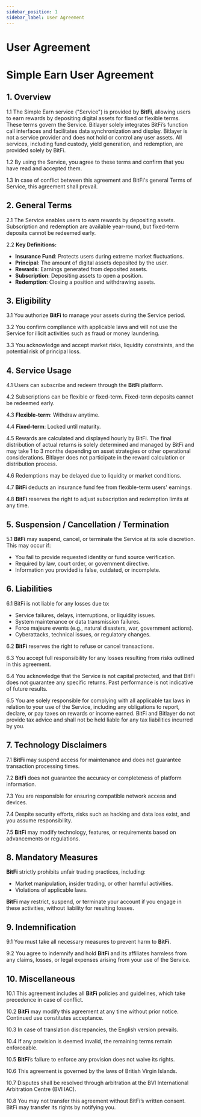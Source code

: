 ```yaml
---
sidebar_position: 1
sidebar_label: User Agreement
---
```



# User Agreement

# Simple Earn User Agreement

## 1. Overview

1.1 The Simple Earn service ("Service") is provided by **BitFi**, allowing users to earn rewards by depositing digital assets for fixed or flexible terms. These terms govern the Service. Bitlayer solely integrates BitFi’s function call interfaces and facilitates data synchronization and display. Bitlayer is not a service provider and does not hold or control any user assets. All services, including fund custody, yield generation, and redemption, are provided solely by BitFi.

1.2 By using the Service, you agree to these terms and confirm that you have read and accepted them.

1.3 In case of conflict between this agreement and BitFi's general Terms of Service, this agreement shall prevail.

## 2. General Terms

2.1 The Service enables users to earn rewards by depositing assets. Subscription and redemption are available year-round, but fixed-term deposits cannot be redeemed early.

2.2 **Key Definitions:**
- **Insurance Fund**: Protects users during extreme market fluctuations.  
- **Principal**: The amount of digital assets deposited by the user.  
- **Rewards**: Earnings generated from deposited assets.  
- **Subscription**: Depositing assets to open a position.  
- **Redemption**: Closing a position and withdrawing assets.

## 3. Eligibility

3.1 You authorize **BitFi** to manage your assets during the Service period.

3.2 You confirm compliance with applicable laws and will not use the Service for illicit activities such as fraud or money laundering.  

3.3 You acknowledge and accept market risks, liquidity constraints, and the potential risk of principal loss.

## 4. Service Usage

4.1 Users can subscribe and redeem through the **BitFi** platform.

4.2 Subscriptions can be flexible or fixed-term. Fixed-term deposits cannot be redeemed early.  

4.3 **Flexible-term**: Withdraw anytime.  

4.4 **Fixed-term**: Locked until maturity.  

4.5 Rewards are calculated and displayed hourly by BitFi. The final distribution of actual returns is solely determined and managed by BitFi and may take 1 to 3 months depending on asset strategies or other operational considerations. Bitlayer does not participate in the reward calculation or distribution process.  

4.6 Redemptions may be delayed due to liquidity or market conditions.  

4.7 **BitFi** deducts an insurance fund fee from flexible-term users' earnings.  

4.8 **BitFi** reserves the right to adjust subscription and redemption limits at any time.

## 5. Suspension / Cancellation / Termination

5.1 **BitFi** may suspend, cancel, or terminate the Service at its sole discretion. This may occur if:  
- You fail to provide requested identity or fund source verification.  
- Required by law, court order, or government directive.  
- Information you provided is false, outdated, or incomplete.

## 6. Liabilities

6.1 BitFi is not liable for any losses due to:  
- Service failures, delays, interruptions, or liquidity issues.  
- System maintenance or data transmission failures.  
- Force majeure events (e.g., natural disasters, war, government actions).  
- Cyberattacks, technical issues, or regulatory changes.

6.2 **BitFi** reserves the right to refuse or cancel transactions.  

6.3 You accept full responsibility for any losses resulting from risks outlined in this agreement.  

6.4 You acknowledge that the Service is not capital protected, and that BitFi does not guarantee any specific returns. Past performance is not indicative of future results.

6.5 You are solely responsible for complying with all applicable tax laws in relation to your use of the Service, including any obligations to report, declare, or pay taxes on rewards or income earned. BitFi and Bitlayer do not provide tax advice and shall not be held liable for any tax liabilities incurred by you.

## 7. Technology Disclaimers

7.1 **BitFi** may suspend access for maintenance and does not guarantee transaction processing times.  

7.2 **BitFi** does not guarantee the accuracy or completeness of platform information.  

7.3 You are responsible for ensuring compatible network access and devices.  

7.4 Despite security efforts, risks such as hacking and data loss exist, and you assume responsibility.  

7.5 **BitFi** may modify technology, features, or requirements based on advancements or regulations.

## 8. Mandatory Measures

**BitFi** strictly prohibits unfair trading practices, including:  
- Market manipulation, insider trading, or other harmful activities.  
- Violations of applicable laws.  

**BitFi** may restrict, suspend, or terminate your account if you engage in these activities, without liability for resulting losses.

## 9. Indemnification

9.1 You must take all necessary measures to prevent harm to **BitFi**.  

9.2 You agree to indemnify and hold **BitFi** and its affiliates harmless from any claims, losses, or legal expenses arising from your use of the Service.

## 10. Miscellaneous

10.1 This agreement includes all **BitFi** policies and guidelines, which take precedence in case of conflict.  

10.2 **BitFi** may modify this agreement at any time without prior notice. Continued use constitutes acceptance.  

10.3 In case of translation discrepancies, the English version prevails.  

10.4 If any provision is deemed invalid, the remaining terms remain enforceable.  

10.5 **BitFi**’s failure to enforce any provision does not waive its rights.  

10.6 This agreement is governed by the laws of British Virgin Islands.  

10.7 Disputes shall be resolved through arbitration at the BVI International Arbitration Centre (BVI IAC).  

10.8 You may not transfer this agreement without BitFi’s written consent. BitFi may transfer its rights by notifying you.